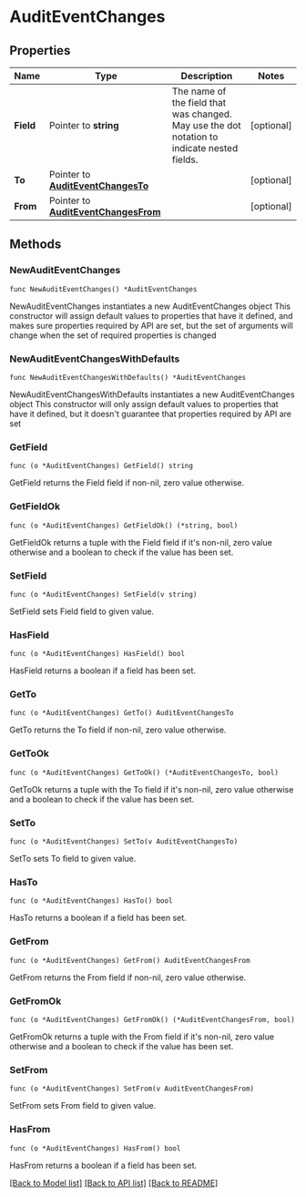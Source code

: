 # AuditEventChanges

## Properties

Name | Type | Description | Notes
------------ | ------------- | ------------- | -------------
**Field** | Pointer to **string** | The name of the field that was changed. May use the dot notation to indicate nested fields. | [optional] 
**To** | Pointer to [**AuditEventChangesTo**](AuditEventChangesTo.md) |  | [optional] 
**From** | Pointer to [**AuditEventChangesFrom**](AuditEventChangesFrom.md) |  | [optional] 

## Methods

### NewAuditEventChanges

`func NewAuditEventChanges() *AuditEventChanges`

NewAuditEventChanges instantiates a new AuditEventChanges object
This constructor will assign default values to properties that have it defined,
and makes sure properties required by API are set, but the set of arguments
will change when the set of required properties is changed

### NewAuditEventChangesWithDefaults

`func NewAuditEventChangesWithDefaults() *AuditEventChanges`

NewAuditEventChangesWithDefaults instantiates a new AuditEventChanges object
This constructor will only assign default values to properties that have it defined,
but it doesn't guarantee that properties required by API are set

### GetField

`func (o *AuditEventChanges) GetField() string`

GetField returns the Field field if non-nil, zero value otherwise.

### GetFieldOk

`func (o *AuditEventChanges) GetFieldOk() (*string, bool)`

GetFieldOk returns a tuple with the Field field if it's non-nil, zero value otherwise
and a boolean to check if the value has been set.

### SetField

`func (o *AuditEventChanges) SetField(v string)`

SetField sets Field field to given value.

### HasField

`func (o *AuditEventChanges) HasField() bool`

HasField returns a boolean if a field has been set.

### GetTo

`func (o *AuditEventChanges) GetTo() AuditEventChangesTo`

GetTo returns the To field if non-nil, zero value otherwise.

### GetToOk

`func (o *AuditEventChanges) GetToOk() (*AuditEventChangesTo, bool)`

GetToOk returns a tuple with the To field if it's non-nil, zero value otherwise
and a boolean to check if the value has been set.

### SetTo

`func (o *AuditEventChanges) SetTo(v AuditEventChangesTo)`

SetTo sets To field to given value.

### HasTo

`func (o *AuditEventChanges) HasTo() bool`

HasTo returns a boolean if a field has been set.

### GetFrom

`func (o *AuditEventChanges) GetFrom() AuditEventChangesFrom`

GetFrom returns the From field if non-nil, zero value otherwise.

### GetFromOk

`func (o *AuditEventChanges) GetFromOk() (*AuditEventChangesFrom, bool)`

GetFromOk returns a tuple with the From field if it's non-nil, zero value otherwise
and a boolean to check if the value has been set.

### SetFrom

`func (o *AuditEventChanges) SetFrom(v AuditEventChangesFrom)`

SetFrom sets From field to given value.

### HasFrom

`func (o *AuditEventChanges) HasFrom() bool`

HasFrom returns a boolean if a field has been set.


[[Back to Model list]](../README.md#documentation-for-models) [[Back to API list]](../README.md#documentation-for-api-endpoints) [[Back to README]](../README.md)


